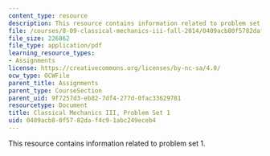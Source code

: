 ```yaml
---
content_type: resource
description: This resource contains information related to problem set 1.
file: /courses/8-09-classical-mechanics-iii-fall-2014/0409acb80f5782daf4c91abc249eceb4_MIT8_09F14_pset1.pdf
file_size: 226862
file_type: application/pdf
learning_resource_types:
- Assignments
license: https://creativecommons.org/licenses/by-nc-sa/4.0/
ocw_type: OCWFile
parent_title: Assignments
parent_type: CourseSection
parent_uid: 9f7257d3-eb82-7df4-277d-0fac33629781
resourcetype: Document
title: Classical Mechanics III, Problem Set 1
uid: 0409acb8-0f57-82da-f4c9-1abc249eceb4
---
```

This resource contains information related to problem set 1.